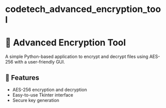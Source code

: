 # codetech_advanced_encryption_tool

# 🔐 Advanced Encryption Tool

A simple Python-based application to encrypt and decrypt files using AES-256 with a user-friendly GUI.

## 🚀 Features
- AES-256 encryption and decryption
- Easy-to-use Tkinter interface
- Secure key generation
